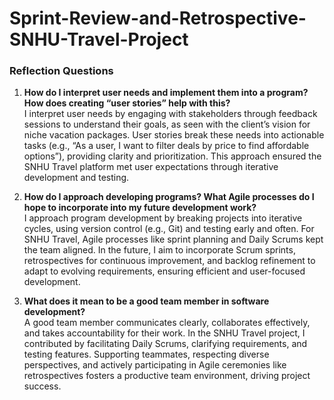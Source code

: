 # Sprint-Review-and-Retrospective-SNHU-Travel-Project
### Reflection Questions

1. **How do I interpret user needs and implement them into a program? How does creating “user stories” help with this?**  
   I interpret user needs by engaging with stakeholders through feedback sessions to understand their goals, as seen with the client’s vision for niche vacation packages. User stories break these needs into actionable tasks (e.g., “As a user, I want to filter deals by price to find affordable options”), providing clarity and prioritization. This approach ensured the SNHU Travel platform met user expectations through iterative development and testing.

2. **How do I approach developing programs? What Agile processes do I hope to incorporate into my future development work?**  
   I approach program development by breaking projects into iterative cycles, using version control (e.g., Git) and testing early and often. For SNHU Travel, Agile processes like sprint planning and Daily Scrums kept the team aligned. In the future, I aim to incorporate Scrum sprints, retrospectives for continuous improvement, and backlog refinement to adapt to evolving requirements, ensuring efficient and user-focused development.

3. **What does it mean to be a good team member in software development?**  
   A good team member communicates clearly, collaborates effectively, and takes accountability for their work. In the SNHU Travel project, I contributed by facilitating Daily Scrums, clarifying requirements, and testing features. Supporting teammates, respecting diverse perspectives, and actively participating in Agile ceremonies like retrospectives fosters a productive team environment, driving project success.
